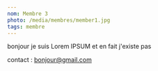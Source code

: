 ```yaml
---
nom: Membre 3
photo: /media/membres/member1.jpg
tags: membre
---
```


bonjour je suis Lorem IPSUM et en fait j'existe pas

contact : bonjour@gmail.com